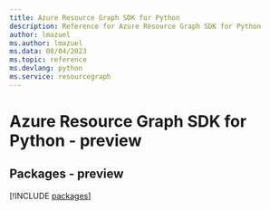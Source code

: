 ```yaml
---
title: Azure Resource Graph SDK for Python
description: Reference for Azure Resource Graph SDK for Python
author: lmazuel
ms.author: lmazuel
ms.data: 08/04/2023
ms.topic: reference
ms.devlang: python
ms.service: resourcegraph
---
```

# Azure Resource Graph SDK for Python - preview
## Packages - preview
[!INCLUDE [packages](resource-graph-index.md)]